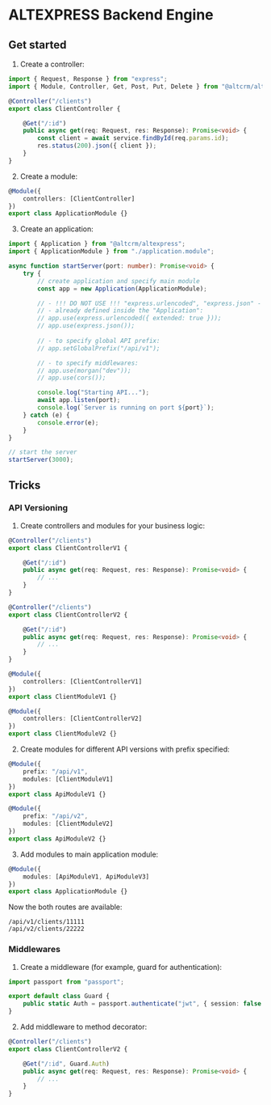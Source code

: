 # ALTEXPRESS Backend Engine

## Get started

1. Create a controller: 

``` ts
import { Request, Response } from "express";
import { Module, Controller, Get, Post, Put, Delete } from "@altcrm/altexpress";

@Controller("/clients")
export class ClientController {

    @Get("/:id")
    public async get(req: Request, res: Response): Promise<void> {
        const client = await service.findById(req.params.id);
        res.status(200).json({ client });
    }
}
```

2. Create a module:

``` ts
@Module({
    controllers: [ClientController]
})
export class ApplicationModule {}
```

3. Create an application:

``` ts
import { Application } from "@altcrm/altexpress";
import { ApplicationModule } from "./application.module";

async function startServer(port: number): Promise<void> {
    try {
        // create application and specify main module
        const app = new Application(ApplicationModule);

        // - !!! DO NOT USE !!! "express.urlencoded", "express.json" -
        // - already defined inside the "Application":
        // app.use(express.urlencoded({ extended: true }));
        // app.use(express.json());
        
        // - to specify global API prefix:
        // app.setGlobalPrefix("/api/v1");

        // - to specify middlewares:
        // app.use(morgan("dev"));
        // app.use(cors());

        console.log("Starting API...");
        await app.listen(port);
        console.log(`Server is running on port ${port}`);
    } catch (e) {
        console.error(e);
    }
}

// start the server
startServer(3000);
```

## Tricks

### API Versioning

1. Create controllers and modules for your business logic:

``` ts
@Controller("/clients")
export class ClientControllerV1 {

    @Get("/:id")
    public async get(req: Request, res: Response): Promise<void> {
        // ...
    }
}

@Controller("/clients")
export class ClientControllerV2 {

    @Get("/:id")
    public async get(req: Request, res: Response): Promise<void> {
        // ...
    }
}

@Module({
    controllers: [ClientControllerV1]
})
export class ClientModuleV1 {}

@Module({
    controllers: [ClientControllerV2]
})
export class ClientModuleV2 {}
```

2. Create modules for different API versions with prefix specified:

``` ts
@Module({
    prefix: "/api/v1",
    modules: [ClientModuleV1]
})
export class ApiModuleV1 {}

@Module({
    prefix: "/api/v2",
    modules: [ClientModuleV2]
})
export class ApiModuleV2 {}
```

3. Add modules to main application module:

``` ts
@Module({
    modules: [ApiModuleV1, ApiModuleV3]
})
export class ApplicationModule {}

```

Now the both routes are available:

```
/api/v1/clients/11111
/api/v2/clients/22222
```

### Middlewares

1. Create a middleware (for example, guard for authentication):

``` ts
import passport from "passport";

export default class Guard {
    public static Auth = passport.authenticate("jwt", { session: false });
}

```

2. Add middleware to method decorator:

``` ts
@Controller("/clients")
export class ClientControllerV2 {

    @Get("/:id", Guard.Auth)
    public async get(req: Request, res: Response): Promise<void> {
        // ...
    }
}
```

